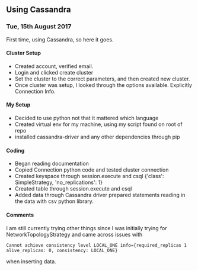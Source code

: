 ## Using Cassandra

### Tue, 15th August 2017

First time, using Cassandra, so here it goes.

#### Cluster Setup
* Created account, verified email.
* Login and clicked create cluster
* Set the cluster to the correct parameters, and then created new cluster.
* Once cluster was setup, I looked through the options available. Explicitly Connection Info.

#### My Setup
* Decided to use python not that it mattered which language
* Created virtual env for my machine, using my script found on root of repo
* installed cassandra-driver and any other dependencies through pip

#### Coding
* Began reading documentation
* Copied Connection python code and tested cluster connection
* Created keyspace through session.execute and csql {'class': SimpleStrategy, 'no_replications': 1}
* Created table through session.execute and csql
* Added data through Cassandra driver prepared statements reading in the data with csv python library.

#### Comments
I am still currently trying other things since I was initially trying for NetworkTopologyStrategy and came across issues with 

```
Cannot achieve consistency level LOCAL_ONE info={required_replicas 1 alive_replicas: 0, consistency: LOCAL_ONE}
```
when inserting data.
